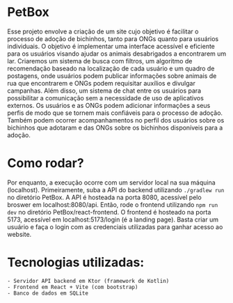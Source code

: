 # PetBox

  Esse projeto envolve a criação de um site cujo objetivo é facilitar o processo de adoção
de bichinhos, tanto para ONGs quanto para usuários individuais. O objetivo é implementar uma
interface acessível e eficiente para os usuários visando ajudar os animais desabrigados
a encontrarem um lar.
  Criaremos um sistema de busca com filtros, um algoritmo de recomendação baseado
na localização de cada usuário e um quadro de postagens, onde usuários podem publicar
informações sobre animais de rua que encontrarem e ONGs podem requisitar auxílios e divulgar
campanhas. Além disso, um sistema de chat entre os usuários para possibilitar a comunicação
sem a necessidade de uso de aplicativos externos.
  Os usuários e as ONGs podem adicionar informações a seus perfis de modo que se tornem mais
confiáveis para o processo de adoção. Também podem ocorrer acompanhamentos no perfil dos
usuários sobre os bichinhos que adotaram e das ONGs sobre os bichinhos disponíveis para a adoção.

# Como rodar?

  Por enquanto, a execução ocorre com um servidor local na sua máquina (localhost). Primeiramente, suba a API do backend utilizando
```./gradlew run```
no diretório PetBox. A API é hosteada na porta 8080, acessível pelo broswer em localhost:8080/api. Então, rode o frontend utilizando
```npm run dev```
no diretório PetBox/react-frontend. O frontend é hosteado na porta 5173, acessível em localhost:5173/login (é a landing page).
  Basta criar um usuário e faça o login com as credenciais utilizadas para ganhar acesso ao website.

# Tecnologias utilizadas:
    - Servidor API backend em Ktor (framework de Kotlin)
    - Frontend em React + Vite (com bootstrap)
    - Banco de dados em SQLite
